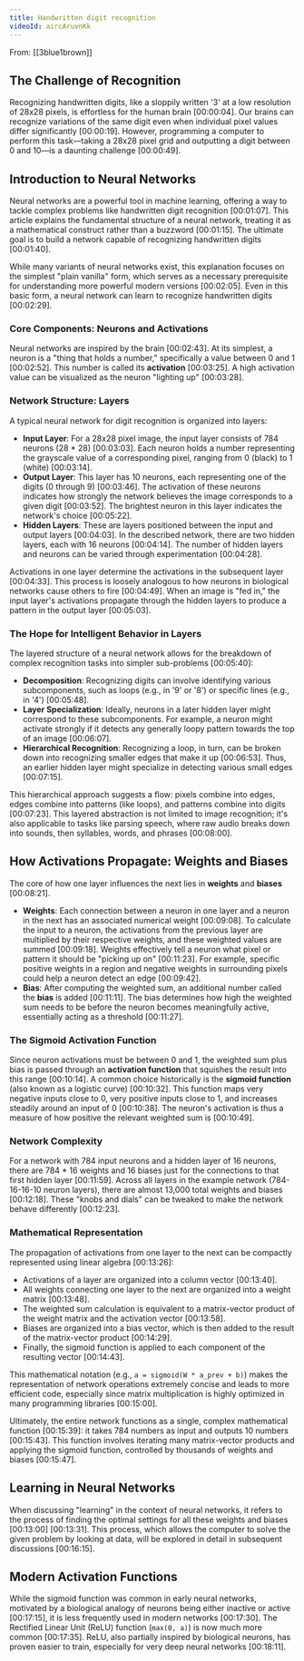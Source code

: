 ```yaml
---
title: Handwritten digit recognition
videoId: aircAruvnKk
---
```


From: [[3blue1brown]] <br/> 

## The Challenge of Recognition
Recognizing handwritten digits, like a sloppily written '3' at a low resolution of 28x28 pixels, is effortless for the human brain <a class="yt-timestamp" data-t="00:00:04">[00:00:04]</a>. Our brains can recognize variations of the same digit even when individual pixel values differ significantly <a class="yt-timestamp" data-t="00:00:19">[00:00:19]</a>. However, programming a computer to perform this task—taking a 28x28 pixel grid and outputting a digit between 0 and 10—is a daunting challenge <a class="yt-timestamp" data-t="00:00:49">[00:00:49]</a>.

## Introduction to Neural Networks
Neural networks are a powerful tool in machine learning, offering a way to tackle complex problems like handwritten digit recognition <a class="yt-timestamp" data-t="00:01:07">[00:01:07]</a>. This article explains the fundamental structure of a neural network, treating it as a mathematical construct rather than a buzzword <a class="yt-timestamp" data-t="00:01:15">[00:01:15]</a>. The ultimate goal is to build a network capable of recognizing handwritten digits <a class="yt-timestamp" data-t="00:01:40">[00:01:40]</a>.

While many variants of neural networks exist, this explanation focuses on the simplest "plain vanilla" form, which serves as a necessary prerequisite for understanding more powerful modern versions <a class="yt-timestamp" data-t="00:02:05">[00:02:05]</a>. Even in this basic form, a neural network can learn to recognize handwritten digits <a class="yt-timestamp" data-t="00:02:29">[00:02:29]</a>.

### Core Components: Neurons and Activations
Neural networks are inspired by the brain <a class="yt-timestamp" data-t="00:02:43">[00:02:43]</a>. At its simplest, a neuron is a "thing that holds a number," specifically a value between 0 and 1 <a class="yt-timestamp" data-t="00:02:52">[00:02:52]</a>. This number is called its **activation** <a class="yt-timestamp" data-t="00:03:25">[00:03:25]</a>. A high activation value can be visualized as the neuron "lighting up" <a class="yt-timestamp" data-t="00:03:28">[00:03:28]</a>.

### Network Structure: Layers
A typical neural network for digit recognition is organized into layers:
*   **Input Layer**: For a 28x28 pixel image, the input layer consists of 784 neurons (28 * 28) <a class="yt-timestamp" data-t="00:03:03">[00:03:03]</a>. Each neuron holds a number representing the grayscale value of a corresponding pixel, ranging from 0 (black) to 1 (white) <a class="yt-timestamp" data-t="00:03:14">[00:03:14]</a>.
*   **Output Layer**: This layer has 10 neurons, each representing one of the digits (0 through 9) <a class="yt-timestamp" data-t="00:03:46">[00:03:46]</a>. The activation of these neurons indicates how strongly the network believes the image corresponds to a given digit <a class="yt-timestamp" data-t="00:03:52">[00:03:52]</a>. The brightest neuron in this layer indicates the network's choice <a class="yt-timestamp" data-t="00:05:22">[00:05:22]</a>.
*   **Hidden Layers**: These are layers positioned between the input and output layers <a class="yt-timestamp" data-t="00:04:03">[00:04:03]</a>. In the described network, there are two hidden layers, each with 16 neurons <a class="yt-timestamp" data-t="00:04:14">[00:04:14]</a>. The number of hidden layers and neurons can be varied through experimentation <a class="yt-timestamp" data-t="00:04:28">[00:04:28]</a>.

Activations in one layer determine the activations in the subsequent layer <a class="yt-timestamp" data-t="00:04:33">[00:04:33]</a>. This process is loosely analogous to how neurons in biological networks cause others to fire <a class="yt-timestamp" data-t="00:04:49">[00:04:49]</a>. When an image is "fed in," the input layer's activations propagate through the hidden layers to produce a pattern in the output layer <a class="yt-timestamp" data-t="00:05:03">[00:05:03]</a>.

### The Hope for Intelligent Behavior in Layers
The layered structure of a neural network allows for the breakdown of complex recognition tasks into simpler sub-problems <a class="yt-timestamp" data-t="00:05:40">[00:05:40]</a>:
*   **Decomposition**: Recognizing digits can involve identifying various subcomponents, such as loops (e.g., in '9' or '8') or specific lines (e.g., in '4') <a class="yt-timestamp" data-t="00:05:48">[00:05:48]</a>.
*   **Layer Specialization**: Ideally, neurons in a later hidden layer might correspond to these subcomponents. For example, a neuron might activate strongly if it detects any generally loopy pattern towards the top of an image <a class="yt-timestamp" data-t="00:06:07">[00:06:07]</a>.
*   **Hierarchical Recognition**: Recognizing a loop, in turn, can be broken down into recognizing smaller edges that make it up <a class="yt-timestamp" data-t="00:06:53">[00:06:53]</a>. Thus, an earlier hidden layer might specialize in detecting various small edges <a class="yt-timestamp" data-t="00:07:15">[00:07:15]</a>.

This hierarchical approach suggests a flow: pixels combine into edges, edges combine into patterns (like loops), and patterns combine into digits <a class="yt-timestamp" data-t="00:07:23">[00:07:23]</a>. This layered abstraction is not limited to image recognition; it's also applicable to tasks like parsing speech, where raw audio breaks down into sounds, then syllables, words, and phrases <a class="yt-timestamp" data-t="00:08:00">[00:08:00]</a>.

## How Activations Propagate: Weights and Biases
The core of how one layer influences the next lies in **weights** and **biases** <a class="yt-timestamp" data-t="00:08:21">[00:08:21]</a>.
*   **Weights**: Each connection between a neuron in one layer and a neuron in the next has an associated numerical weight <a class="yt-timestamp" data-t="00:09:08">[00:09:08]</a>. To calculate the input to a neuron, the activations from the previous layer are multiplied by their respective weights, and these weighted values are summed <a class="yt-timestamp" data-t="00:09:18">[00:09:18]</a>. Weights effectively tell a neuron what pixel or pattern it should be "picking up on" <a class="yt-timestamp" data-t="00:11:23">[00:11:23]</a>. For example, specific positive weights in a region and negative weights in surrounding pixels could help a neuron detect an edge <a class="yt-timestamp" data-t="00:09:42">[00:09:42]</a>.
*   **Bias**: After computing the weighted sum, an additional number called the **bias** is added <a class="yt-timestamp" data-t="00:11:11">[00:11:11]</a>. The bias determines how high the weighted sum needs to be before the neuron becomes meaningfully active, essentially acting as a threshold <a class="yt-timestamp" data-t="00:11:27">[00:11:27]</a>.

### The Sigmoid Activation Function
Since neuron activations must be between 0 and 1, the weighted sum plus bias is passed through an **activation function** that squishes the result into this range <a class="yt-timestamp" data-t="00:10:14">[00:10:14]</a>. A common choice historically is the **sigmoid function** (also known as a logistic curve) <a class="yt-timestamp" data-t="00:10:32">[00:10:32]</a>. This function maps very negative inputs close to 0, very positive inputs close to 1, and increases steadily around an input of 0 <a class="yt-timestamp" data-t="00:10:38">[00:10:38]</a>. The neuron's activation is thus a measure of how positive the relevant weighted sum is <a class="yt-timestamp" data-t="00:10:49">[00:10:49]</a>.

### Network Complexity
For a network with 784 input neurons and a hidden layer of 16 neurons, there are 784 * 16 weights and 16 biases just for the connections to that first hidden layer <a class="yt-timestamp" data-t="00:11:59">[00:11:59]</a>. Across all layers in the example network (784-16-16-10 neuron layers), there are almost 13,000 total weights and biases <a class="yt-timestamp" data-t="00:12:18">[00:12:18]</a>. These "knobs and dials" can be tweaked to make the network behave differently <a class="yt-timestamp" data-t="00:12:23">[00:12:23]</a>.

### Mathematical Representation
The propagation of activations from one layer to the next can be compactly represented using linear algebra <a class="yt-timestamp" data-t="00:13:26">[00:13:26]</a>:
*   Activations of a layer are organized into a column vector <a class="yt-timestamp" data-t="00:13:40">[00:13:40]</a>.
*   All weights connecting one layer to the next are organized into a weight matrix <a class="yt-timestamp" data-t="00:13:48">[00:13:48]</a>.
*   The weighted sum calculation is equivalent to a matrix-vector product of the weight matrix and the activation vector <a class="yt-timestamp" data-t="00:13:58">[00:13:58]</a>.
*   Biases are organized into a bias vector, which is then added to the result of the matrix-vector product <a class="yt-timestamp" data-t="00:14:29">[00:14:29]</a>.
*   Finally, the sigmoid function is applied to each component of the resulting vector <a class="yt-timestamp" data-t="00:14:43">[00:14:43]</a>.

This mathematical notation (e.g., `a = sigmoid(W * a_prev + b)`) makes the representation of network operations extremely concise and leads to more efficient code, especially since matrix multiplication is highly optimized in many programming libraries <a class="yt-timestamp" data-t="00:15:00">[00:15:00]</a>.

Ultimately, the entire network functions as a single, complex mathematical function <a class="yt-timestamp" data-t="00:15:39">[00:15:39]</a>: it takes 784 numbers as input and outputs 10 numbers <a class="yt-timestamp" data-t="00:15:43">[00:15:43]</a>. This function involves iterating many matrix-vector products and applying the sigmoid function, controlled by thousands of weights and biases <a class="yt-timestamp" data-t="00:15:47">[00:15:47]</a>.

## Learning in Neural Networks
When discussing "learning" in the context of neural networks, it refers to the process of finding the optimal settings for all these weights and biases <a class="yt-timestamp" data-t="00:13:00">[00:13:00]</a> <a class="yt-timestamp" data-t="00:13:31">[00:13:31]</a>. This process, which allows the computer to solve the given problem by looking at data, will be explored in detail in subsequent discussions <a class="yt-timestamp" data-t="00:16:15">[00:16:15]</a>.

## Modern Activation Functions
While the sigmoid function was common in early neural networks, motivated by a biological analogy of neurons being either inactive or active <a class="yt-timestamp" data-t="00:17:15">[00:17:15]</a>, it is less frequently used in modern networks <a class="yt-timestamp" data-t="00:17:30">[00:17:30]</a>. The Rectified Linear Unit (ReLU) function (`max(0, a)`) is now much more common <a class="yt-timestamp" data-t="00:17:35">[00:17:35]</a>. ReLU, also partially inspired by biological neurons, has proven easier to train, especially for very deep neural networks <a class="yt-timestamp" data-t="00:18:11">[00:18:11]</a>.